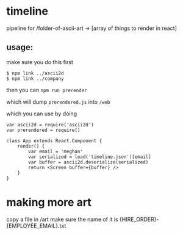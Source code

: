 # timeline
pipeline for
/folder-of-ascii-art -> [array of things to render in react]


## usage:
make sure you do this first

```
$ npm link ../ascii2d
$ npm link ../company
```

then you can
`npm run prerender`

which will dump `prerendered.js` into `/web`

which you can use by doing

```
var ascii2d = require('ascii2d')
var prerendered = require()

class App extends React.Component {
    render() {
        var email = 'meghan'
        var serialized = load('timeline.json')[email]
        var buffer = ascii2d.deserialize(serialized)
        return <Screen buffer={buffer} />
    }
}
```

# making more art
copy a file in /art
make sure the name of it is {HIRE_ORDER}-{EMPLOYEE_EMAIL}.txt